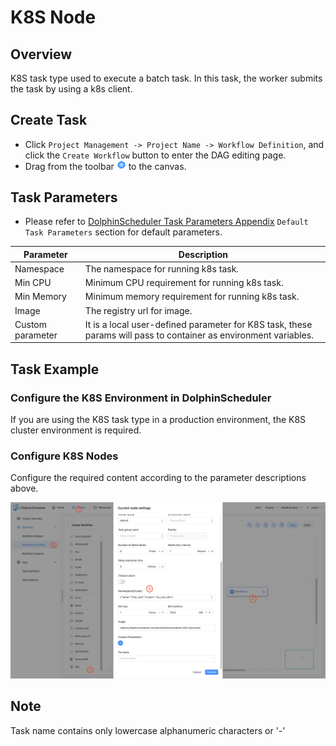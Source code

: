 # K8S Node

## Overview

K8S task type used to execute a batch task. In this task, the worker submits the task by using a k8s client.

## Create Task

- Click `Project Management -> Project Name -> Workflow Definition`, and click the `Create Workflow` button to enter the DAG editing page.
- Drag from the toolbar <img src="../../../../img/tasks/icons/kubernetes.png" width="15"/> to the canvas.

## Task Parameters

[//]: # (TODO: use the commented anchor below once our website template supports this syntax)
[//]: # (- Please refer to [DolphinScheduler Task Parameters Appendix]&#40;appendix.md#default-task-parameters&#41; `Default Task Parameters` section for default parameters.)

- Please refer to [DolphinScheduler Task Parameters Appendix](appendix.md) `Default Task Parameters` section for default parameters.

|  **Parameter**   |                                                 **Description**                                                  |
|------------------|------------------------------------------------------------------------------------------------------------------|
| Namespace        | The namespace for running k8s task.                                                                              |
| Min CPU          | Minimum CPU requirement for running k8s task.                                                                    |
| Min Memory       | Minimum memory requirement for running k8s task.                                                                 |
| Image            | The registry url for image.                                                                                      |
| Custom parameter | It is a local user-defined parameter for K8S task, these params will pass to container as environment variables. |

## Task Example

### Configure the K8S Environment in DolphinScheduler

If you are using the K8S task type in a production environment, the K8S cluster environment is required.

### Configure K8S Nodes

Configure the required content according to the parameter descriptions above.

![K8S](../../../../img/tasks/demo/kubernetes-task-en.png)

## Note

Task name contains only lowercase alphanumeric characters or '-'
